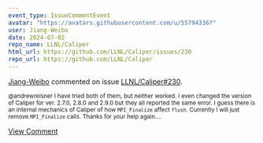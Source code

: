 ```yaml
---
event_type: IssueCommentEvent
avatar: "https://avatars.githubusercontent.com/u/55794336?"
user: Jiang-Weibo
date: 2024-07-02
repo_name: LLNL/Caliper
html_url: https://github.com/LLNL/Caliper/issues/230
repo_url: https://github.com/LLNL/Caliper
---
```


<a href='https://github.com/Jiang-Weibo' target='_blank'>Jiang-Weibo</a> commented on issue <a href='https://github.com/LLNL/Caliper/issues/230' target='_blank'>LLNL/Caliper#230</a>.

<small>@andrewreisner I have tried both of them, but neither worked. I even changed the version of Caliper for ver. 2.7.0, 2.8.0 and 2.9.0 but they all reported the same error. I guess there is an internal mechanics of Caliper of how `MPI_Finalize` affect `flush`. Currently I will just remove `MPI_Finalize` calls. Thanks for your help again....</small>

<a href='https://github.com/LLNL/Caliper/issues/230' target='_blank'>View Comment</a>